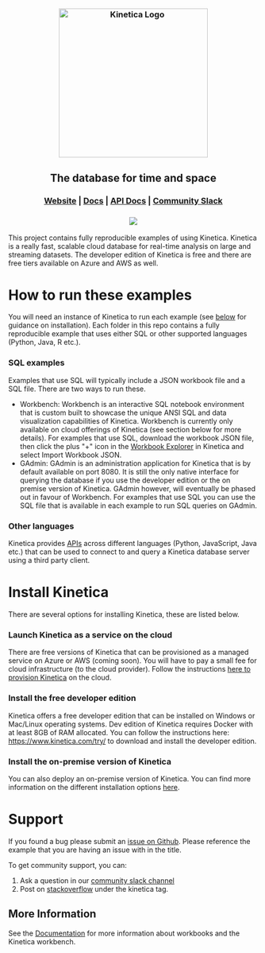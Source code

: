 <h3 align="center">
    <img width="300" src="https://2wz2rk1b7g6s3mm3mk3dj0lh-wpengine.netdna-ssl.com/wp-content/uploads/2018/08/kinetica_logo.svg" alt="Kinetica Logo"/>
</h3>
<h2 align="center">The database for time and space</h2>
<h3 align="center">
    <a href="https://www.kinetica.com/">Website</a>
    <span> | </span>
    <a href="https://docs.kinetica.com/7.1/">Docs</a>
    <span> | </span>
    <a href="https://docs.kinetica.com/7.1/api/">API Docs</a>
    <span> | </span>
    <a href="https://join.slack.com/t/kinetica-community/shared_invite/zt-13ynqf304-bxuI_JKd9bW1BXny~Ze1QQ">Community Slack</a>
    
</h3>
<h3 align="center">
<img src="https://2wz2rk1b7g6s3mm3mk3dj0lh-wpengine.netdna-ssl.com/wp-content/uploads/2022/02/modern_architecture_04.gif"></img>
</h3>
This project contains fully reproducible examples of using Kinetica. Kinetica is a really fast, scalable cloud database for real-time analysis on large and streaming datasets. The developer edition of Kinetica is free and there are free tiers available on Azure and AWS as well.

# How to run these examples
You will need an instance of Kinetica to run each example (see [below](https://github.com/kineticadb/examples#install-kinetica) for guidance on installation). Each folder in this repo contains a fully reproducible example that uses either SQL or other supported languages (Python, Java, R etc.).

### SQL examples
Examples that use SQL will typically include a JSON workbook file and a SQL file. There are two ways to run these.
- Workbench: Workbench is an interactive SQL notebook environment that is custom built to showcase the unique ANSI SQL and data visualization capabilities of Kinetica. Workbench is currently only available on cloud offerings of Kinetica (see section below for more details). For examples that use SQL, download the workbook JSON file, then click the plus "+" icon in the [Workbook Explorer](https://docs.kinetica.com/7.1/azure/admin/workbench/ui/explorer/workbooks/) in Kinetica and select Import Workbook JSON.
- GAdmin: GAdmin is an administration application for Kinetica that is by default available on port 8080. It is still the only native interface for querying the database if you use the developer edition or the on premise version of Kinetica. GAdmin however, will eventually be phased out in favour of Workbench. For examples that use SQL you can use the SQL file that is available in each example to run SQL queries on GAdmin.
### Other languages
Kinetica provides [APIs](https://docs.kinetica.com/7.1/api/) across different languages (Python, JavaScript, Java etc.) that can be used to connect to and query a Kinetica database server using a third party client.

# Install Kinetica
There are several options for installing Kinetica, these are listed below.
### Launch Kinetica as a service on the cloud
There are free versions of Kinetica that can be provisioned as a managed service on Azure or AWS (coming soon). You will have to pay a small fee for cloud infrastructure (to the cloud provider). Follow the instructions [here to provision Kinetica](https://docs.kinetica.com/7.1/azure/provision/installation/) on the cloud.

### Install the free developer edition
Kinetica offers a free developer edition that can be installed on Windows or Mac/Linux operating systems. Dev edition of Kinetica requires Docker with at least 8GB of RAM allocated. You can follow the instructions here: https://www.kinetica.com/try/ to download and install the developer edition.

### Install the on-premise version of Kinetica
You can also deploy an on-premise version of Kinetica. You can find more information on the different installation options [here](https://docs.kinetica.com/7.1/install/installation-options/). 

# Support
If you found a bug please submit an [issue on Github](https://github.com/kineticadb/examples/issues). Please reference the example that you are having an issue with in the title.

To get community support, you can: 
1. Ask a question in our [community slack channel](https://join.slack.com/t/kinetica-community/shared_invite/zt-12vqzfkqo-fPi760XCuL0Ub1fxCzRIWQ) 
2. Post on [stackoverflow](https://stackoverflow.com/questions/tagged/kinetica) under the kinetica tag.


## More Information

See the [Documentation](http://docs.kinetica.com/7.1/azure) for more information about workbooks and the Kinetica workbench.
